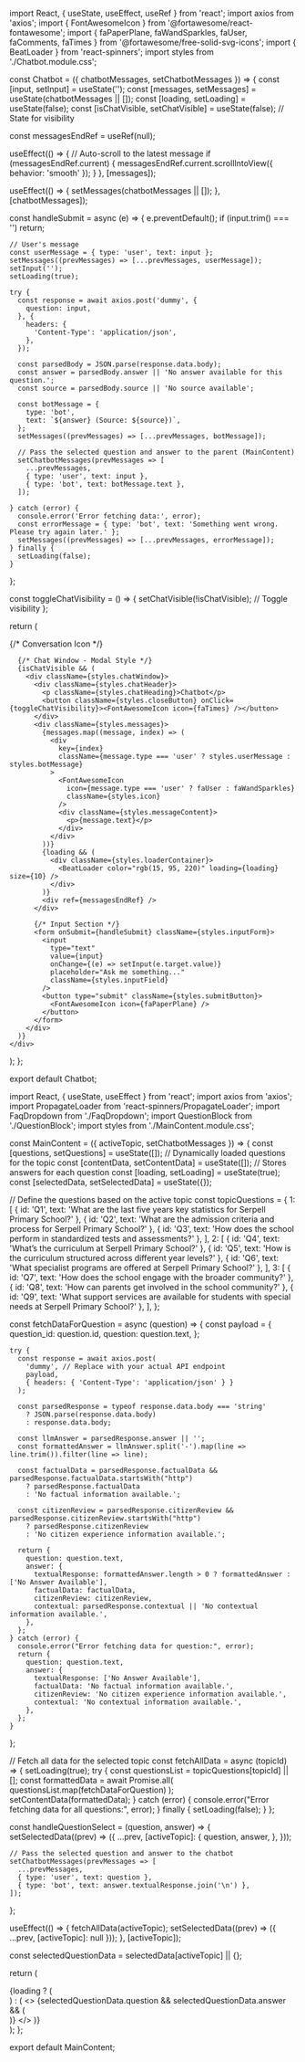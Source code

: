 import React, { useState, useEffect, useRef } from 'react';
import axios from 'axios';
import { FontAwesomeIcon } from '@fortawesome/react-fontawesome';
import { faPaperPlane, faWandSparkles, faUser, faComments, faTimes } from '@fortawesome/free-solid-svg-icons';
import { BeatLoader } from 'react-spinners';
import styles from './Chatbot.module.css';

const Chatbot = ({ chatbotMessages, setChatbotMessages }) => {
  const [input, setInput] = useState('');
  const [messages, setMessages] = useState(chatbotMessages || []);
  const [loading, setLoading] = useState(false);
  const [isChatVisible, setChatVisible] = useState(false); // State for visibility

  const messagesEndRef = useRef(null);

  useEffect(() => {
    // Auto-scroll to the latest message
    if (messagesEndRef.current) {
      messagesEndRef.current.scrollIntoView({ behavior: 'smooth' });
    }
  }, [messages]);

  useEffect(() => {
    setMessages(chatbotMessages || []);
  }, [chatbotMessages]);

  const handleSubmit = async (e) => {
    e.preventDefault();
    if (input.trim() === '') return;

    // User's message
    const userMessage = { type: 'user', text: input };
    setMessages((prevMessages) => [...prevMessages, userMessage]);
    setInput('');
    setLoading(true);

    try {
      const response = await axios.post('dummy', {
        question: input,
      }, {
        headers: {
          'Content-Type': 'application/json',
        },
      });

      const parsedBody = JSON.parse(response.data.body);
      const answer = parsedBody.answer || 'No answer available for this question.';
      const source = parsedBody.source || 'No source available';

      const botMessage = {
        type: 'bot',
        text: `${answer} (Source: ${source})`,
      };
      setMessages((prevMessages) => [...prevMessages, botMessage]);

      // Pass the selected question and answer to the parent (MainContent)
      setChatbotMessages(prevMessages => [
        ...prevMessages,
        { type: 'user', text: input },
        { type: 'bot', text: botMessage.text },
      ]);

    } catch (error) {
      console.error('Error fetching data:', error);
      const errorMessage = { type: 'bot', text: 'Something went wrong. Please try again later.' };
      setMessages((prevMessages) => [...prevMessages, errorMessage]);
    } finally {
      setLoading(false);
    }
  };

  const toggleChatVisibility = () => {
    setChatVisible(!isChatVisible); // Toggle visibility
  };

  return (
    <div className={styles.chatContainer}>
      {/* Conversation Icon */}
      <div className={styles.iconContainer} onClick={toggleChatVisibility}>
        <FontAwesomeIcon icon={faComments} className={styles.conversationIcon} />
      </div>

      {/* Chat Window - Modal Style */}
      {isChatVisible && (
        <div className={styles.chatWindow}>
          <div className={styles.chatHeader}>
            <p className={styles.chatHeading}>Chatbot</p>
            <button className={styles.closeButton} onClick={toggleChatVisibility}><FontAwesomeIcon icon={faTimes} /></button>
          </div>
          <div className={styles.messages}>
            {messages.map((message, index) => (
              <div
                key={index}
                className={message.type === 'user' ? styles.userMessage : styles.botMessage}
              >
                <FontAwesomeIcon
                  icon={message.type === 'user' ? faUser : faWandSparkles}
                  className={styles.icon}
                />
                <div className={styles.messageContent}>
                  <p>{message.text}</p>
                </div>
              </div>
            ))}
            {loading && (
              <div className={styles.loaderContainer}>
                <BeatLoader color="rgb(15, 95, 220)" loading={loading} size={10} />
              </div>
            )}
            <div ref={messagesEndRef} />
          </div>

          {/* Input Section */}
          <form onSubmit={handleSubmit} className={styles.inputForm}>
            <input
              type="text"
              value={input}
              onChange={(e) => setInput(e.target.value)}
              placeholder="Ask me something..."
              className={styles.inputField}
            />
            <button type="submit" className={styles.submitButton}>
              <FontAwesomeIcon icon={faPaperPlane} />
            </button>
          </form>
        </div>
      )}
    </div>
  );
};

export default Chatbot;








import React, { useState, useEffect } from 'react';
import axios from 'axios';
import PropagateLoader from 'react-spinners/PropagateLoader';
import FaqDropdown from './FaqDropdown';
import QuestionBlock from './QuestionBlock';
import styles from './MainContent.module.css';

const MainContent = ({ activeTopic, setChatbotMessages }) => {
  const [questions, setQuestions] = useState([]); // Dynamically loaded questions for the topic
  const [contentData, setContentData] = useState([]); // Stores answers for each question
  const [loading, setLoading] = useState(true);
  const [selectedData, setSelectedData] = useState({});

  // Define the questions based on the active topic
  const topicQuestions = {
    1: [
      { id: 'Q1', text: 'What are the last five years key statistics for Serpell Primary School?' },
      { id: 'Q2', text: 'What are the admission criteria and process for Serpell Primary School?' },
      { id: 'Q3', text: 'How does the school perform in standardized tests and assessments?' },
    ],
    2: [
      { id: 'Q4', text: 'What’s the curriculum at Serpell Primary School?' },
      { id: 'Q5', text: 'How is the curriculum structured across different year levels?' },
      { id: 'Q6', text: 'What specialist programs are offered at Serpell Primary School?' },
    ],
    3: [
      { id: 'Q7', text: 'How does the school engage with the broader community?' },
      { id: 'Q8', text: 'How can parents get involved in the school community?' },
      { id: 'Q9', text: 'What support services are available for students with special needs at Serpell Primary School?' },
    ],
  };

  const fetchDataForQuestion = async (question) => {
    const payload = {
      question_id: question.id,
      question: question.text,
    };

    try {
      const response = await axios.post(
        'dummy', // Replace with your actual API endpoint
        payload,
        { headers: { 'Content-Type': 'application/json' } }
      );

      const parsedResponse = typeof response.data.body === 'string'
        ? JSON.parse(response.data.body)
        : response.data.body;

      const llmAnswer = parsedResponse.answer || '';
      const formattedAnswer = llmAnswer.split('-').map(line => line.trim()).filter(line => line);

      const factualData = parsedResponse.factualData && parsedResponse.factualData.startsWith("http")
        ? parsedResponse.factualData
        : 'No factual information available.';

      const citizenReview = parsedResponse.citizenReview && parsedResponse.citizenReview.startsWith("http")
        ? parsedResponse.citizenReview
        : 'No citizen experience information available.';

      return {
        question: question.text,
        answer: {
          textualResponse: formattedAnswer.length > 0 ? formattedAnswer : ['No Answer Available'],
          factualData: factualData,
          citizenReview: citizenReview,
          contextual: parsedResponse.contextual || 'No contextual information available.',
        },
      };
    } catch (error) {
      console.error("Error fetching data for question:", error);
      return {
        question: question.text,
        answer: {
          textualResponse: ['No Answer Available'],
          factualData: 'No factual information available.',
          citizenReview: 'No citizen experience information available.',
          contextual: 'No contextual information available.',
        },
      };
    }
  };

  // Fetch all data for the selected topic
  const fetchAllData = async (topicId) => {
    setLoading(true);
    try {
      const questionsList = topicQuestions[topicId] || [];
      const formattedData = await Promise.all(
        questionsList.map(fetchDataForQuestion)
      );
      setContentData(formattedData);
    } catch (error) {
      console.error("Error fetching data for all questions:", error);
    } finally {
      setLoading(false);
    }
  };

  const handleQuestionSelect = (question, answer) => {
    setSelectedData((prev) => ({
      ...prev,
      [activeTopic]: {
        question,
        answer,
      },
    }));

    // Pass the selected question and answer to the chatbot
    setChatbotMessages(prevMessages => [
      ...prevMessages,
      { type: 'user', text: question },
      { type: 'bot', text: answer.textualResponse.join('\n') },
    ]);
  };

  useEffect(() => {
    fetchAllData(activeTopic);
    setSelectedData((prev) => ({ ...prev, [activeTopic]: null }));
  }, [activeTopic]);

  const selectedQuestionData = selectedData[activeTopic] || {};

  return (
    <div className={styles.mainContent}>
      {loading ? (
        <div className={styles.loaderWrapper}>
          <PropagateLoader color="rgb(15, 95, 220)" loading={loading} size={22} />
        </div>
      ) : (
        <>
          <FaqDropdown
            contentData={contentData}
            onQuestionSelect={handleQuestionSelect}
            selectedQuestion={selectedQuestionData.question}
            selectedAnswer={selectedQuestionData.answer}
          />
          {selectedQuestionData.question && selectedQuestionData.answer && (
            <div className={styles.selectedQuestionBlock}>
              <QuestionBlock
                question={selectedQuestionData.question}
                answerData={selectedQuestionData.answer}
              />
            </div>
          )}
        </>
      )}
    </div>
  );
};

export default MainContent;
